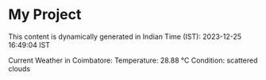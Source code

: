 # My Project

This content is dynamically generated in Indian Time (IST): 2023-12-25 16:49:04 IST


Current Weather in Coimbatore:
Temperature: 28.88 °C
Condition: scattered clouds
